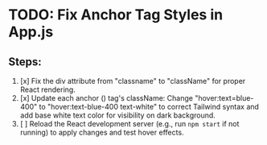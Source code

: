 # TODO: Fix Anchor Tag Styles in App.js

## Steps:
1. [x] Fix the div attribute from "classname" to "className" for proper React rendering.
2. [x] Update each anchor (<a>) tag's className: Change "hover:text=blue-400" to "hover:text-blue-400 text-white" to correct Tailwind syntax and add base white text color for visibility on dark background.
3. [ ] Reload the React development server (e.g., run `npm start` if not running) to apply changes and test hover effects.
